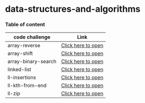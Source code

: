 # data-structures-and-algorithms


### Table of content
|code challenge|Link|
|--------------|----|
|array-reverse|[Click here to open](https://github.com/ebrahimayyad11/data-structures-and-algorithms/blob/main/array-reverse/README.md)|
|array-shift|[Click here to open](https://github.com/ebrahimayyad11/data-structures-and-algorithms/blob/main/array-shift/README.md)|
|array-binary-search|[Click here to open](https://github.com/ebrahimayyad11/data-structures-and-algorithms/blob/main/array-binary-search/README.md)|
|linked-list|[Click here to open](https://github.com/ebrahimayyad11/data-structures-and-algorithms/blob/main/Data-Structure/challenge-05/README.md)|
|ll-insertions|[Click here to open](https://github.com/ebrahimayyad11/data-structures-and-algorithms/blob/main/Data-Structure/challenge-06/README.md)|
|ll-kth-from-end|[Click here to open](https://github.com/ebrahimayyad11/data-structures-and-algorithms/blob/main/Data-Structure/challenge-07/README.md)|
|ll-zip|[Click here to open](https://github.com/ebrahimayyad11/data-structures-and-algorithms/blob/main/Data-Structure/challenge-08/README.md)|


